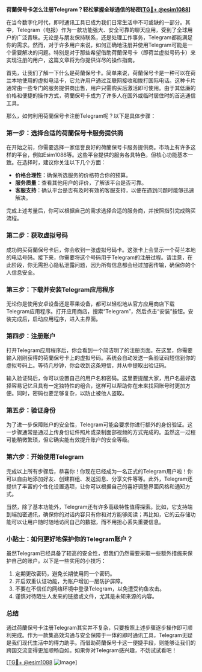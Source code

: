 **荷蘭保号卡怎么注册Telegram？轻松掌握全球通信的秘密[[TG💪+ @esim1088](https://t.me/s/esim1088)]**

在当今数字化时代，即时通讯工具已成为我们日常生活中不可或缺的一部分。其中，Telegram（电报）作为一款功能强大、安全可靠的聊天应用，受到了全球用户的广泛青睐。无论是与朋友保持联系，还是处理工作事务，Telegram都能满足你的需求。然而，对于许多用户来说，如何正确地注册并使用Telegram可能是一个需要解决的问题。特别是对于那些希望借助荷蘭保号卡（即荷兰虚拟号码卡）来实现注册的用户，这篇文章将为你提供详尽的操作指南。

首先，让我们了解一下什么是荷蘭保号卡。简单来说，荷蘭保号卡是一种可以在荷兰本地使用的虚拟电话卡，它允许用户通过互联网接收和拨打国际电话。这种卡片通常由一些专门的服务提供商出售，用户只需购买后激活即可使用。由于其低廉的价格和便捷的操作方式，荷蘭保号卡成为了许多人在国外或临时居住时的首选通信工具。

那么，如何利用荷蘭保号卡注册Telegram呢？以下是具体步骤：

### 第一步：选择合适的荷蘭保号卡服务提供商

在开始之前，你需要选择一家信誉良好的荷蘭保号卡服务提供商。市场上有许多这样的平台，例如Esim1088等。这些平台提供的服务各具特色，但核心功能基本一致。在选择时，建议你关注以下几个方面：
- **价格合理性**：确保所选服务的价格符合你的预算。
- **服务质量**：查看其他用户的评价，了解该平台是否可靠。
- **客服支持**：确认平台是否有及时有效的客服支持，以便在遇到问题时能够迅速解决。

完成上述考量后，你可以根据自己的需求选择合适的服务商，并按照指引完成购买流程。

### 第二步：获取虚拟号码

成功购买荷蘭保号卡后，你会收到一张虚拟号码卡。这张卡上会显示一个荷兰本地的电话号码。接下来，你需要将这个号码用于Telegram的注册过程。请注意，在此阶段，你无需担心隐私泄露问题，因为所有信息都会经过加密传输，确保你的个人信息安全。

### 第三步：下载并安装Telegram应用程序

无论你是使用安卓设备还是苹果设备，都可以轻松地从官方应用商店下载Telegram应用程序。打开应用商店，搜索“Telegram”，然后点击“安装”按钮。安装完成后，启动应用程序，进入主界面。

### 第四步：注册账户

打开Telegram应用程序后，你会看到一个简洁明了的注册页面。在这里，你需要输入刚刚获得的荷蘭保号卡上的虚拟号码。系统会自动发送一条验证码短信到你的虚拟号码上。等待几秒钟，你会收到这条短信，并从中提取出验证码。

输入验证码后，你可以设置自己的用户名和密码。这里要提醒大家，用户名最好选择容易记忆且具有一定独特性的组合，这样可以帮助你在未来找回账号时更加方便。同时，密码也要足够复杂，以防止被他人盗取。

### 第五步：验证身份

为了进一步保障账户的安全性，Telegram可能会要求你进行额外的身份验证。这一步骤通常是通过上传身份证件照片或录制面部视频的方式完成的。虽然这一过程可能稍微繁琐，但它确实能有效提升账户的安全等级。

### 第六步：开始使用Telegram

完成以上所有步骤后，恭喜你！你现在已经成为一名正式的Telegram用户啦！你可以自由地添加好友、创建群组、发送消息、分享文件等等。此外，Telegram还提供了丰富的个性化设置选项，让你可以根据自己的喜好调整界面风格和通知方式。

当然，除了基本功能外，Telegram还有许多高级特性值得探索。比如，它支持端到端加密通讯，确保你的对话内容只有你和对方能够阅读；再比如，它的云存储功能可以让用户随时随地访问自己的数据，而不用担心丢失重要信息。

### 小贴士：如何更好地保护你的Telegram账户？

虽然Telegram已经具备了较高的安全性，但我们仍然需要采取一些额外措施来保护自己的账户。以下是一些实用的小技巧：
1. 定期更改密码，避免长期使用同一个密码。
2. 开启双重认证功能，为账户增加一层防护屏障。
3. 不要在不信任的网络环境中登录Telegram，以免遭受钓鱼攻击。
4. 谨慎对待陌生人发来的链接或文件，尤其是未知来源的内容。

### 总结

通过荷蘭保号卡注册Telegram其实并不复杂，只要按照上述步骤逐步操作即可顺利完成。作为一款集高效沟通与安全保障于一体的即时通讯工具，Telegram无疑是我们现代生活中的得力助手。而借助荷蘭保号卡这一便捷手段，则能够让我们的跨国交流变得更加顺畅自如。如果你对Telegram感兴趣，不妨试试看吧！

[[TG💪+ @esim1088](https://t.me/s/esim1088) ![Image](https://i.postimg.cc/4NQfJmqS/Snipaste-2025-05-13-00-14-12.png)]